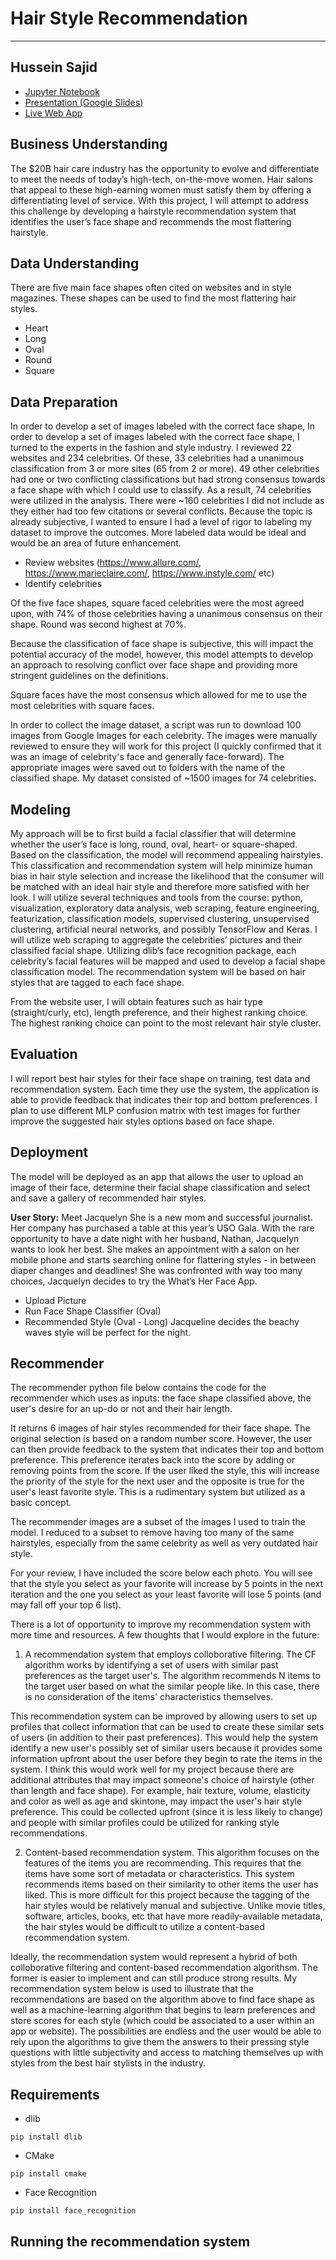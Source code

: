 # Hair Style Recommendation
----------------
## Hussein Sajid

* [Jupyter Notebook](https://github.com/hussein073/Hair_Style_Recommendation/blob/master/Hair_Style_Recommender.ipynb)
* [Presentation (Google Slides)](https://docs.google.com/presentation/d/1P00kP9RlkvARpfdGx9BnJ7n1cBU9U7WlW1D8v1zjY-0/edit?usp=sharing)
* [Live Web App](http://www.whatsherfaceonline.com)

## Business Understanding
The $20B hair care industry has the opportunity to evolve and differentiate to meet the needs of today’s high-tech, on-the-move women. Hair salons that appeal to these high-earning women must satisfy them by offering a differentiating level of service. With this project, I will attempt to address this challenge by developing a hairstyle recommendation system that identifies the user’s face shape and recommends the most flattering hairstyle.

## Data Understanding
There are five main face shapes often cited on websites and in style magazines. These shapes can be used to find the most flattering hair styles.
* Heart
* Long
* Oval 
* Round 
* Square

## Data Preparation
In order to develop a set of images labeled with the correct face shape, In order to develop a set of images labeled with the correct face shape, I turned to the experts in the fashion and style industry. I reviewed 22 websites and 234 celebrities. Of these, 33 celebrities had a unanimous classification from 3 or more sites (65 from 2 or more). 49 other celebrities had one or two conflicting classifications but had strong consensus towards a face shape with which I could use to classify. As a result, 74 celebrities were utilized in the analysis. There were ~160 celebrities I did not include as they either had too few citations or several conflicts. Because the topic is already subjective, I wanted to ensure I had a level of rigor to labeling my dataset to improve the outcomes. More labeled data would be ideal and would be an area of future enhancement.
* Review websites (https://www.allure.com/, https://www.marieclaire.com/, https://www.instyle.com/ etc)
* Identify celebrities

Of the five face shapes, square faced celebrities were the most agreed upon, with 74% of those celebrities having a unanimous consensus on their shape. Round was second highest at 70%.

Because the classification of face shape is subjective, this will impact the potential accuracy of the model, however, this model attempts to develop an approach to resolving conflict over face shape and providing more stringent guidelines on the definitions.

Square faces have the most consensus which allowed for me to use the most celebrities with square faces.

In order to collect the image dataset, a script was run to download 100 images from Google Images for each celebrity. The images were manually reviewed to ensure they will work for this project (I quickly confirmed that it was an image of celebrity's face and generally face-forward). The appropriate images were saved out to folders with the name of the classified shape. My dataset consisted of ~1500 images for 74 celebrities.

## Modeling
My approach will be to first build a facial classifier that will determine whether the user’s face is long, round, oval, heart- or square-shaped. Based on the classification, the model will recommend appealing hairstyles. This classification and recommendation system will help minimize human bias in hair style selection and increase the likelihood that the consumer will be matched with an ideal hair style and therefore more satisfied with her look. I will utilize several techniques and tools from the course: python, visualization, exploratory data analysis, web scraping, feature engineering, featurization, classification models, supervised clustering, unsupervised clustering, artificial neural networks, and possibly TensorFlow and Keras.  I will utilize web scraping to aggregate the celebrities’ pictures and their classified facial shape. Utilizing dlib’s face recognition package, each celebrity’s facial features will be mapped and used to develop a facial shape classification model. The recommendation system will be based on hair styles that are tagged to each face shape. 

From the website user, I will obtain features such as hair type (straight/curly, etc), length preference, and their highest ranking choice. The highest ranking choice can point to the most relevant hair style cluster.

## Evaluation
I will report best hair styles for their face shape on training, test data and recommendation system. Each time they use the system, the application is able to provide feedback that indicates their top and bottom preferences. I plan to use different MLP confusion matrix with test images for further improve the suggested hair styles options based on face shape.

## Deployment
The model will be deployed as an app that allows the user to upload an image of their face, determine their facial shape classification and select and save a gallery of recommended hair styles.

**User Story:**
Meet Jacquelyn She is a new mom and successful journalist. Her company has purchased a table at this year’s USO Gala. With the rare opportunity to have a date night with her husband, Nathan, Jacquelyn wants to look her best. She makes an appointment with a salon on her mobile phone and starts searching online for flattering styles - in between diaper changes and deadlines!
She was confronted with way too many choices, Jacquelyn decides to try the What’s Her Face App.
* Upload Picture
* Run Face Shape Classifier (Oval)
* Recommended Style (Oval - Long) 
Jacqueline decides the beachy waves style will be perfect for the night. 

## Recommender
The recommender python file below contains the code for the recommender which uses as inputs: the face shape classified above, the user's desire for an up-do or not and their hair length.

It returns 6 images of hair styles recommended for their face shape. The original selection is based on a random number score. However, the user can then provide feedback to the system that indicates their top and bottom preference. This preference iterates back into the score by adding or removing points from the score. If the user liked the style, this will increase the priority of the style for the next user and the opposite is true for the user's least favorite style. This is a rudimentary system but utilized as a basic concept.

The recommender images are a subset of the images I used to train the model. I reduced to a subset to remove having too many of the same hairstyles, especially from the same celebrity as well as very outdated hair style.

For your review, I have included the score below each photo. You will see that the style you select as your favorite will increase by 5 points in the next iteration and the one you select as your least favorite will lose 5 points (and may fall off your top 6 list).

There is a lot of opportunity to improve my recommendation system with more time and resources. A few thoughts that I would explore in the future:

1) A recommendation system that employs colloborative filtering. The CF algorithm works by identifying a set of users with similar past preferences as the target user's. The algorithm recommends N items to the target user based on what the similar people like. In this case, there is no consideration of the items' characteristics themselves.

This recommendation system can be improved by allowing users to set up profiles that collect information that can be used to create these similar sets of users (in addition to their past preferences). This would help the system identify a new user's possibly set of similar users because it provides some information upfront about the user before they begin to rate the items in the system. I think this would work well for my project because there are additional attributes that may impact someone's choice of hairstyle (other than length and face shape). For example, hair texture, volume, elasticity and color as well as age and skintone, may impact the user's hair style preference. This could be collected upfront (since it is less likely to change) and people with similar profiles could be utilized for ranking style recommendations.

2) Content-based recommendation system. This algorithm focuses on the features of the items you are recommending. This requires that the items have some sort of metadata or characteristics. This system recommends items based on their similarity to other items the user has liked. This is more difficult for this project because the tagging of the hair styles would be relatively manual and subjective. Unlike movie titles, software, articles, books, etc that have more readily-available metadata, the hair styles would be difficult to utilize a content-based recommendation system.

Ideally, the recommendation system would represent a hybrid of both colloborative filtering and content-based recommendation algorithsm. The former is easier to implement and can still produce strong results. My recommendation system below is used to illustrate that the recommendations are based on the algorithm above to find face shape as well as a machine-learning algorithm that begins to learn preferences and store scores for each style (which could be associated to a user within an app or website). The possibilities are endless and the user would be able to rely upon the algorithms to give them the answers to their pressing style questions with little subjectivity and access to matching themselves up with styles from the best hair stylists in the industry.

## Requirements

* dlib

```
pip install dlib
```
* CMake

```
pip install cmake
```
* Face Recognition

```
pip install face_recognition
```
## Running the recommendation system
